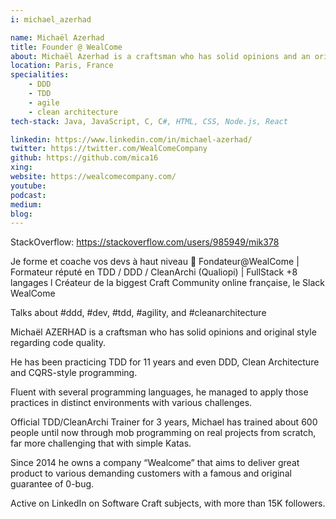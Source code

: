 ```yaml
---
i: michael_azerhad

name: Michaël Azerhad
title: Founder @ WealCome
about: Michaël Azerhad is a craftsman who has solid opinions and an original style regarding code quality.
location: Paris, France
specialities:
    - DDD
    - TDD
    - agile
    - clean architecture
tech-stack: Java, JavaScript, C, C#, HTML, CSS, Node.js, React

linkedin: https://www.linkedin.com/in/michael-azerhad/
twitter: https://twitter.com/WealComeCompany
github: https://github.com/mica16
xing: 
website: https://wealcomecompany.com/
youtube: 
podcast: 
medium: 
blog: 
---
```

StackOverflow: https://stackoverflow.com/users/985949/mik378


Je forme et coache vos devs à haut niveau 💯 Fondateur@WealCome | Formateur réputé en TDD / DDD / CleanArchi (Qualiopi) | FullStack +8 langages l Créateur de la biggest Craft Community online française, le Slack WealCome

Talks about #ddd, #dev, #tdd, #agility, and #cleanarchitecture



Michaël AZERHAD is a craftsman who has solid opinions and original style regarding code quality.

He has been practicing TDD for 11 years and even DDD, Clean Architecture and CQRS-style programming.

Fluent with several programming languages, he managed to apply those practices in distinct environments with various challenges.

Official TDD/CleanArchi Trainer for 3 years, Michael has trained about 600 people until now through mob programming on real projects from scratch, far more challenging that with simple Katas.

Since 2014 he owns a company “Wealcome” that aims to deliver great product to various demanding customers with a famous and original guarantee of 0-bug.

Active on LinkedIn on Software Craft subjects, with more than 15K followers.
